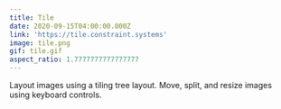 ```yaml
---
title: Tile
date: 2020-09-15T04:00:00.000Z
link: 'https://tile.constraint.systems'
image: tile.png
gif: tile.gif
aspect_ratio: 1.7777777777777777
---
```


Layout images using a tiling tree layout. Move, split, and resize images using keyboard controls.
